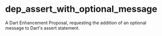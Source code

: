 # dep_assert_with_optional_message

A Dart Enhancement Proposal, requesting the addition of an optional
message to Dart's assert statement.
